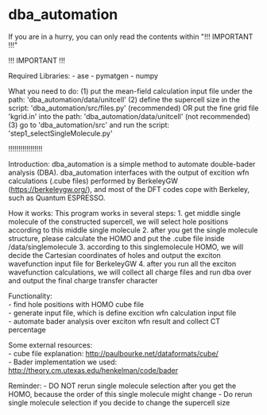 # dba_automation

If you are in a hurry, you can only read the contents within
"!!! IMPORTANT !!!"

!!! IMPORTANT !!!

Required Libraries:
    - ase
    - pymatgen
    - numpy

What you need to do:
    (1) put the mean-field calculation input file under the path: 'dba_automation/data/unitcell'
    (2) define the supercell size in the script: 'dba_automation/src/files.py' (recommended)
    OR
    put the fine grid file 'kgrid.in' into the path:
    'dba_automation/data/unitcell' (not recommended)
    (3) go to 'dba_automation/src' and run the script:
    'step1_selectSingleMolecule.py'

!!!!!!!!!!!!!!!!!

Introduction:
dba_automation is a simple method to automate double-bader analysis (DBA). dba_automation interfaces with the output of
excition wfn calculations (.cube files) performed by BerkeleyGW
(https://berkeleygw.org/), and most of the DFT codes cope with
Berkeley, such as Quantum ESPRESSO. 

How it works:
    This program works in several steps:
    1. get middle single molecule of the constructed supercell, we will select
    hole positions according to this middle single molecule
    2. after you get the single molecule structure, please calculate the HOMO
    and put the .cube file inside /data/singlemolecule
    3. according to this singlemolecule HOMO, we will decide the Cartesian coordinates of holes and output the exciton wavefunction input file for BerkeleyGW
    4. after you run all the exciton wavefunction calculations, we will collect
    all charge files and run dba over and output the final charge transfer character

Functionality:  
    - find hole positions with HOMO cube file  
    - generate input file, which is define excition wfn calculation input file  
    - automate bader analysis over exciton wfn result and collect CT percentage  

Some external resources:  
    - cube file explanation: http://paulbourke.net/dataformats/cube/  
    - Bader implementation we used: http://theory.cm.utexas.edu/henkelman/code/bader

Reminder:
    - DO NOT rerun single molecule selection after you get the HOMO,
    because the order of this single molecule might change
    - Do rerun single molecule selection if you decide to change the
    supercell size